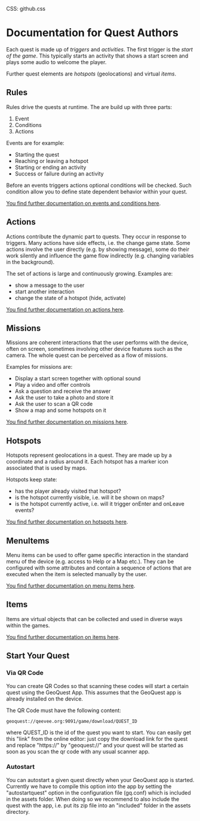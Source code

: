 CSS: github.css


# Documentation for Quest Authors #

Each quest is made up of *triggers* and *activities*. The first trigger is the *start of the game*.  This typically starts an activity that shows a start screen and plays some audio to welcome the player.

Further quest elements are *hotspots* (geolocations) and virtual *items*.

## Rules ##

Rules drive the quests at runtime. The are build up with three parts:

1. Event
2. Conditions
3. Actions

Events  are for example:

- Starting the quest
- Reaching or leaving a hotspot
- Starting or ending an activity
- Success or failure during an activity

Before an events triggers actions optional conditions will be checked. Such condition allow you to define state dependent behavior within your quest.

[You find further documentation on events and conditions here](Rules.md).


## Actions ##

Actions contribute the dynamic part to quests. They occur in response to triggers. Many actions have side effects, i.e. the change game state. Some actions involve the user directly (e.g. by showing message), some do their work silently and influence the game flow indirectly (e.g. changing variables in the background).

The set of actions is large and continuously growing. Examples are:

- show a message to the user
- start another interaction
- change the state of a hotspot (hide, activate)

[You find further documentation on actions here](Actions.md).


## Missions ##

Missions are coherent interactions that the user performs with the device, often on screen, sometimes involving other device features such as the camera. The whole quest can be perceived as a flow of missions.

Examples for missions are:

- Display a start screen together with optional sound
- Play a video and offer controls
- Ask a question and receive the answer
- Ask the user to take a photo and store it
- Ask the user to scan a QR code
- Show a map and some hotspots on it

[You find further documentation on missions here](Missions.md).


## Hotspots ##

Hotspots represent geolocations in a quest. They are made up by a coordinate and a radius around it. Each hotspot has a marker icon associated that is used by maps. 

Hotspots keep state:

- has the player already visited that hotspot?
- is the hotspot currently visible, i.e. will it be shown on maps?
- is the hotspot currently active, i.e. will it trigger onEnter and onLeave events?

[You find further documentation on hotspots here](Hotspots.md).

## MenuItems ##

Menu items can be used to offer game specific interaction in the standard menu of the device (e.g. access to Help or a Map etc.). They can be configured with some attributes and contain a sequence of actions that are executed when the item is selected manually by the user.

[You find further documentation on menu items here](MenuItems.md).

## Items ##

Items are virtual objects that can be collected and used in diverse ways within the games.

[You find further documentation on items here](Items.md).


## Start Your Quest ##

### Via QR Code ###

You can create QR Codes so that scanning these codes will start a certain quest using the GeoQuest App. This assumes that the GeoQuest app is already installed on the device.

The QR Code must have the following content:

	geoquest://qeevee.org:9091/game/download/QUEST_ID

where QUEST_ID is the id of the quest you want to start. You can easily get this "link" from the online editor: just copy the download link for the quest and replace "https://" by "geoquest://" and your quest will be started as soon as you scan the qr code with any usual scanner app.

### Autostart ###

You can autostart a given quest directly when your GeoQuest app is started. Currently we have to compile this option into the app by setting the "autostartquest" option in the configuration file (gq.conf) which is included in the assets folder. When doing so we recommend to also include the quest with the app, i.e. put its zip file into an "included" folder in the assets directory.